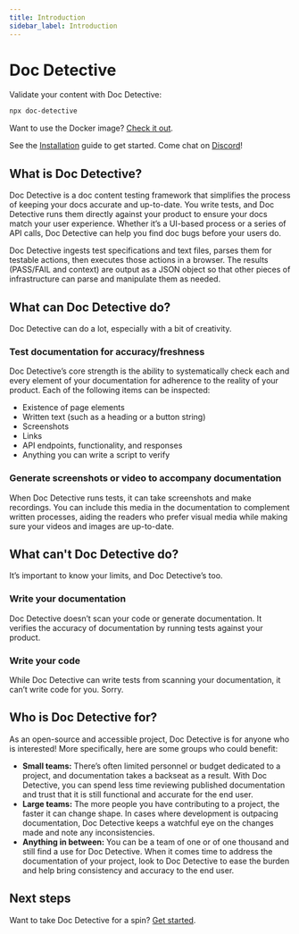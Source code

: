 ```yaml
---
title: Introduction
sidebar_label: Introduction
---
```


# Doc Detective

Validate your content with Doc Detective:

```bash
npx doc-detective
```

Want to use the Docker image? [Check it out](https://github.com/doc-detective/docker-image).

See the [Installation](/docs/get-started/installation.md) guide to get started. Come chat on [Discord](https://discord.gg/uAfSjVH7yr)!

## What is Doc Detective?

Doc Detective is a doc content testing framework that simplifies the process of keeping your docs accurate and up-to-date. You write tests, and Doc Detective runs them directly against your product to ensure your docs match your user experience. Whether it’s a UI-based process or a series of API calls, Doc Detective can help you find doc bugs before your users do.

Doc Detective ingests test specifications and text files, parses them for testable actions, then executes those actions in a browser. The results (PASS/FAIL and context) are output as a JSON object so that other pieces of infrastructure can parse and manipulate them as needed.

## What can Doc Detective do?

Doc Detective can do a lot, especially with a bit of creativity.

### Test documentation for accuracy/freshness

Doc Detective’s core strength is the ability to systematically check each and every element of your documentation for adherence to the reality of your product. Each of the following items can be inspected:

- Existence of page elements
- Written text (such as a heading or a button string)
- Screenshots
- Links
- API endpoints, functionality, and responses
- Anything you can write a script to verify

### Generate screenshots or video to accompany documentation

When Doc Detective runs tests, it can take screenshots and make recordings. You can include this media in the documentation to complement written processes, aiding the readers who prefer visual media while making sure your videos and images are up-to-date.

## What can't Doc Detective do?

It’s important to know your limits, and Doc Detective’s too.

### Write your documentation

Doc Detective doesn’t scan your code or generate documentation. It verifies the accuracy of documentation by running tests against your product.

### Write your code

While Doc Detective can write tests from scanning your documentation, it can’t write code for you. Sorry.

## Who is Doc Detective for?

As an open-source and accessible project, Doc Detective is for anyone who is interested! More specifically, here are some groups who could benefit:

- **Small teams:** There’s often limited personnel or budget dedicated to a project, and documentation takes a backseat as a result. With Doc Detective, you can spend less time reviewing published documentation and trust that it is still functional and accurate for the end user.
- **Large teams:** The more people you have contributing to a project, the faster it can change shape. In cases where development is outpacing documentation, Doc Detective keeps a watchful eye on the changes made and note any inconsistencies.
- **Anything in between:** You can be a team of one or of one thousand and still find a use for Doc Detective. When it comes time to address the documentation of your project, look to Doc Detective to ease the burden and help bring consistency and accuracy to the end user.

## Next steps

Want to take Doc Detective for a spin? [Get started](/docs/get-started/installation.md).
